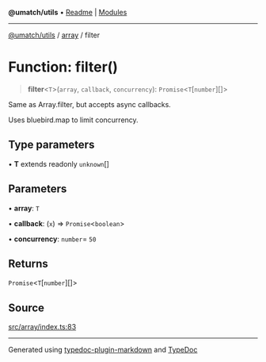 **@umatch/utils** • [Readme](../../index.md) \| [Modules](../../modules.md)

***

[@umatch/utils](../../modules.md) / [array](../index.md) / filter

# Function: filter()

> **filter**\<`T`\>(`array`, `callback`, `concurrency`): `Promise`\<`T`\[`number`\][]\>

Same as Array.filter, but accepts async callbacks.

Uses bluebird.map to limit concurrency.

## Type parameters

• **T** extends readonly `unknown`[]

## Parameters

• **array**: `T`

• **callback**: (`x`) => `Promise`\<`boolean`\>

• **concurrency**: `number`= `50`

## Returns

`Promise`\<`T`\[`number`\][]\>

## Source

[src/array/index.ts:83](https://github.com/umatch-oficial/utils/blob/7d512db/src/array/index.ts#L83)

***

Generated using [typedoc-plugin-markdown](https://www.npmjs.com/package/typedoc-plugin-markdown) and [TypeDoc](https://typedoc.org/)
